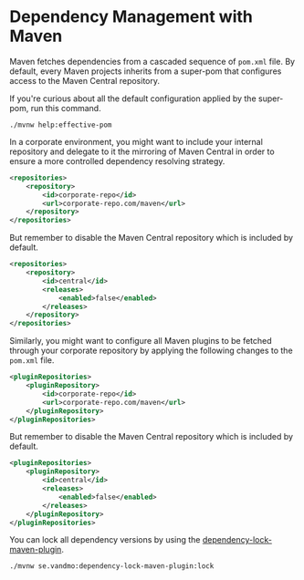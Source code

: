 # Dependency Management with Maven

Maven fetches dependencies from a cascaded sequence of `pom.xml` file. By default, every Maven projects inherits from a super-pom that configures access to the Maven Central repository.

If you're curious about all the default configuration applied by the super-pom, run this command.

```shell
./mvnw help:effective-pom
```

In a corporate environment, you might want to include your internal repository and delegate to it the mirroring of Maven Central in order to ensure a more controlled dependency resolving strategy.

```xml
<repositories>
    <repository>
        <id>corporate-repo</id>
        <url>corporate-repo.com/maven</url>
    </repository>
</repositories>
```

But remember to disable the Maven Central repository which is included by default.

```xml
<repositories>
    <repository>
        <id>central</id>
        <releases>
            <enabled>false</enabled>
        </releases>
    </repository>
</repositories>
```

Similarly, you might want to configure all Maven plugins to be fetched through your corporate repository by applying the following changes to the `pom.xml` file.

```xml
<pluginRepositories>
    <pluginRepository>
        <id>corporate-repo</id>
        <url>corporate-repo.com/maven</url>
    </pluginRepository>
</pluginRepositories>
```

But remember to disable the Maven Central repository which is included by default.

```xml
<pluginRepositories>
    <pluginRepository>
        <id>central</id>
        <releases>
            <enabled>false</enabled>
        </releases>
    </pluginRepository>
</pluginRepositories>
```

You can lock all dependency versions by using the [dependency-lock-maven-plugin](https://github.com/vandmo/dependency-lock-maven-plugin).

```shell
./mvnw se.vandmo:dependency-lock-maven-plugin:lock
```
